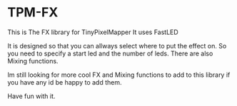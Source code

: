 # TPM-FX

This is The FX library for TinyPixelMapper
It uses FastLED 

It is designed so that you can allways select where to put the effect on. So you need to specify a start led and the number of leds.
There are also Mixing functions.


Im still looking for more cool FX  and Mixing functions to add to this library if you have any id be happy to add them.


Have fun with it.


